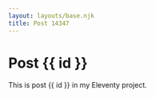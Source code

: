```yaml
---
layout: layouts/base.njk
title: Post 14347
---
```


# Post {{ id }}

This is post {{ id }} in my Eleventy project.

